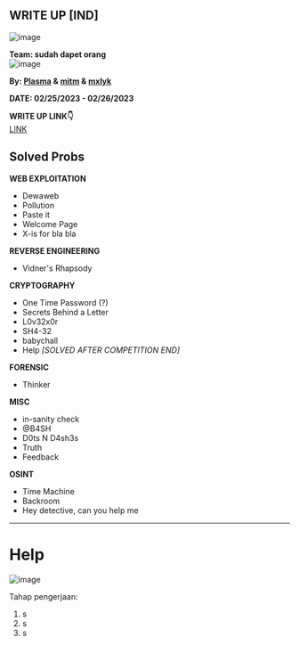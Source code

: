 ## WRITE UP [IND]  

![image](https://user-images.githubusercontent.com/92077284/221419566-20b6857b-b815-426f-a7c9-039c38808c4e.png)  


**Team: sudah dapet orang**  
![image](https://user-images.githubusercontent.com/92077284/221420021-a32009da-de7e-4893-9e17-f604fe3fc847.png)

**By: [Plasma](https://github.com/PlasmaRing) & [mitm](https://github.com/onixldlc) & [mxlyk](https://github.com/swompsy)**   

**DATE: 02/25/2023 - 02/26/2023**  

**WRITE UP LINK👇**  
[LINK]()

## Solved Probs


**WEB EXPLOITATION**
- Dewaweb  
- Pollution  
- Paste it  
- Welcome Page  
- X-is for bla bla

**REVERSE ENGINEERING**
-  Vidner's Rhapsody  

**CRYPTOGRAPHY**
- One Time Password (?)  
- Secrets Behind a Letter  
- L0v32x0r  
- SH4-32  
- babychall  
- Help *[SOLVED AFTER COMPETITION END]*

**FORENSIC**
- Thinker  

**MISC**
- in-sanity check  
- @B4SH  
- D0ts N D4sh3s  
- Truth  
- Feedback    

**OSINT**
- Time Machine  
- Backroom  
- Hey detective, can you help me  

---
# Help  
![image](https://user-images.githubusercontent.com/92077284/221419977-a5e97429-55ed-4768-abed-5fa64ee62d0c.png)

Tahap pengerjaan:  
1. s
2. s
3. s

